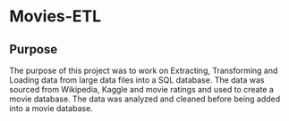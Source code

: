 # Movies-ETL

## Purpose

The purpose of this project was to work on Extracting, Transforming and Loading data from large data files into a SQL database. The data was sourced from Wikipedia, Kaggle and movie ratings and used to create a movie database. The data was analyzed and cleaned before being added into a movie database.

